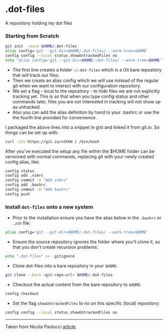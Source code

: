 # .dot-files
A repository holding my dot files

### Starting from Scratch

```sh
git init --bare $HOME/.dot-files
alias config='git --git-dir=$HOME/.dot-files/ --work-tree=$HOME'
config config --local status.showUntrackedFiles no
echo "alias config='git --git-dir=$HOME/.dot-files/ --work-tree=$HOME'" >> $HOME/.bashrc
```

- The first line creates a folder `~/.dot-files` which is a Git bare repository that will track our files.
- Then we create an alias config which we will use instead of the regular git when we want to interact with our configuration repository.
- We set a flag - local to the repository - to hide files we are not explicitly tracking yet. This is so that when you type config status and other commands later, files you are not interested in tracking will not show up as untracked.
- Also you can add the alias definition by hand to your .bashrc or use the the fourth line provided for convenience.

I packaged the above lines into a snippet in gist and linked it from git.io. So things can be set up with:

```sh
curl -Lks https://git.io/vdtKH | /bin/bash
```

After you've executed the setup any file within the $HOME folder can be versioned with normal commands, replacing git with your newly created config alias, like:

```sh
config status
config add .vimrc
config commit -m "Add vimrc"
config add .bashrc
config commit -m "Add bashrc"
config push
```
### Install `dot-files` onto a new system

- Prior to the installation ensure you have the alias below in the `.bashrc` or `.zsh` file:
```sh
alias config='git --git-dir=$HOME/.dot-files/ --work-tree=$HOME'
```

- Ensure the source repository ignores the folder where you'll clone it, so that you don't create recursion problems:
```sh
echo ".dot-files" >> .gitignore
```

- Clone dot-files into a bare repository in your `$HOME`:

```sh
git clone --bare <git-repo-url> $HOME/.dot-files
```

- Checkout the actual content from the bare repository to `$HOME`:

```sh
config checkout
```

- Set the flag `showUntrackedFiles` to no on this specific (local) repository:

```sh
config config --local status.showUntrackedFiles no
```

---
Taken from Nicola Paolucci [article](https://developer.atlassian.com/blog/2016/02/best-way-to-store-dotfiles-git-bare-repo/).
